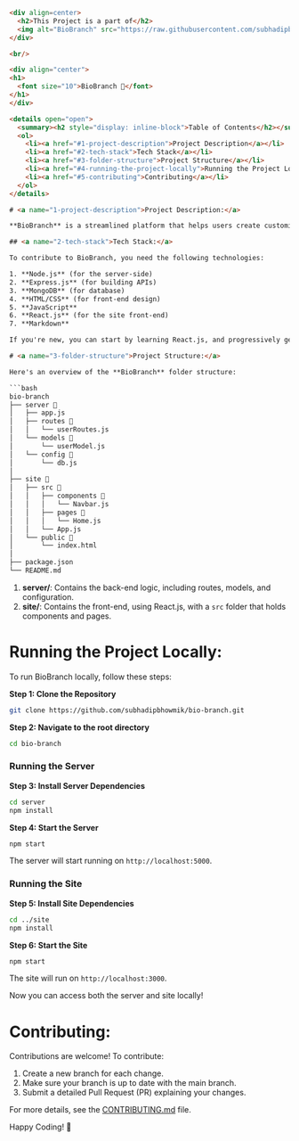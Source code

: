 ```html
<div align=center>
  <h2>This Project is a part of</h2>
  <img alt="BioBranch" src="https://raw.githubusercontent.com/subhadipbhowmik/bio-branch/main/assets/logo.png" width=87%>
</div>

<br/>

<div align="center">
<h1>
  <font size="10">BioBranch 🌿</font>
</h1>
</div>

<details open="open">
  <summary><h2 style="display: inline-block">Table of Contents</h2></summary>
  <ol>
    <li><a href="#1-project-description">Project Description</a></li>
    <li><a href="#2-tech-stack">Tech Stack</a></li>
    <li><a href="#3-folder-structure">Project Structure</a></li>
    <li><a href="#4-running-the-project-locally">Running the Project Locally</a></li>
    <li><a href="#5-contributing">Contributing</a></li>
  </ol>
</details>

# <a name="1-project-description">Project Description:</a>

**BioBranch** is a streamlined platform that helps users create customizable landing pages to showcase all their social media handles and important links. It's designed to be fast, user-friendly, and responsive on all devices, providing a one-stop solution for digital presence management.

## <a name="2-tech-stack">Tech Stack:</a>

To contribute to BioBranch, you need the following technologies:

1. **Node.js** (for the server-side)
2. **Express.js** (for building APIs)
3. **MongoDB** (for database)
4. **HTML/CSS** (for front-end design)
5. **JavaScript**
6. **React.js** (for the site front-end)
7. **Markdown**

If you're new, you can start by learning React.js, and progressively get into the others as needed.

# <a name="3-folder-structure">Project Structure:</a>

Here's an overview of the **BioBranch** folder structure:

```bash
bio-branch
├── server 📂
│   ├── app.js
│   ├── routes 📂
│   │   └── userRoutes.js
│   └── models 📂
│       └── userModel.js
│   └── config 📂
│       └── db.js
│
├── site 📂
│   ├── src 📂
│   │   ├── components 📂
│   │   │   └── Navbar.js
│   │   ├── pages 📂
│   │   │   └── Home.js
│   │   └── App.js
│   └── public 📂
│       └── index.html
│
├── package.json
└── README.md
```

1. **server/**: Contains the back-end logic, including routes, models, and configuration.
2. **site/**: Contains the front-end, using React.js, with a `src` folder that holds components and pages.

# <a name="4-running-the-project-locally">Running the Project Locally:</a>

To run BioBranch locally, follow these steps:

**Step 1: Clone the Repository**
```bash
git clone https://github.com/subhadipbhowmik/bio-branch.git
```

**Step 2: Navigate to the root directory**
```bash
cd bio-branch
```

### Running the Server
**Step 3: Install Server Dependencies**
```bash
cd server
npm install
```

**Step 4: Start the Server**
```bash
npm start
```
 
The server will start running on `http://localhost:5000`.

### Running the Site
**Step 5: Install Site Dependencies**
```bash
cd ../site
npm install
```

**Step 6: Start the Site**
```bash
npm start
```

The site will run on `http://localhost:3000`.

Now you can access both the server and site locally!

# <a name="5-contributing">Contributing:</a>

Contributions are welcome! To contribute:

1. Create a new branch for each change.
2. Make sure your branch is up to date with the main branch.
3. Submit a detailed Pull Request (PR) explaining your changes.

For more details, see the [CONTRIBUTING.md](CONTRIBUTING.md) file.

Happy Coding! 🚀
```